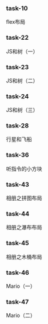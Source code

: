 ### task-10 ###
flex布局

### task-22 ###
JS和树（一）

### task-23 ###
JS和树（二）

### task-24 ###
JS和树（三）

### task-28 ###
行星和飞船

### task-36 ###
听指令的小方块

### task-43 ###
相册之拼图布局

### task-44 ###
相册之瀑布布局

### task-45 ###
相册之木桶布局

### task-46 ###
Mario（一）

### task-47 ###
Mario（二）